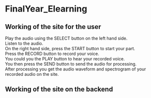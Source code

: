 # FinalYear_Elearning #

## Working of the site for the user ##

Play the audio using the SELECT button on the left hand side.<br />
Listen to the audio. <br />
On the right hand side, press the START button to start your part.<br />
Press the RECORD button to record your voice. <br />
You could you the PLAY button to hear your recorded voice.<br />
You then press the SEND button to send the audio for processing.<br />
After processing you get the audio waveform and spectrogram of your recorded audio on the site. <br />

## Working of the site on the backend ##
